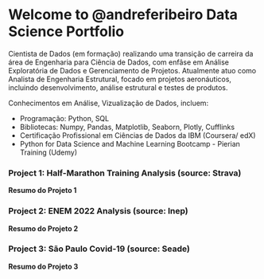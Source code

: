 # Welcome to @andreferibeiro Data Science Portfolio
Cientista de Dados (em formação) realizando uma transição de carreira da área de Engenharia para Ciência de Dados, com enfâse em Análise Exploratória de Dados e Gerenciamento de Projetos. Atualmente atuo como Analista de Engenharia Estrutural, focado em projetos aeronáuticos, incluindo desenvolvimento, análise estrutural e testes de produtos.

Conhecimentos em Análise, Vizualização de Dados, incluem:
- Programação: Python, SQL
- Bibliotecas: Numpy, Pandas, Matplotlib, Seaborn, Plotly, Cufflinks
- Certificação Profissional em Ciências de Dados da IBM (Coursera/ edX)
- Python for Data Science and Machine Learning Bootcamp - Pierian Training (Udemy)



### Project 1: Half-Marathon Training Analysis (source: Strava)
**Resumo do Projeto 1**


### Project 2: ENEM 2022 Analysis (source: Inep)
**Resumo do Projeto 2**


### Project 3: São Paulo Covid-19 (source: Seade)
**Resumo do Projeto 3**
